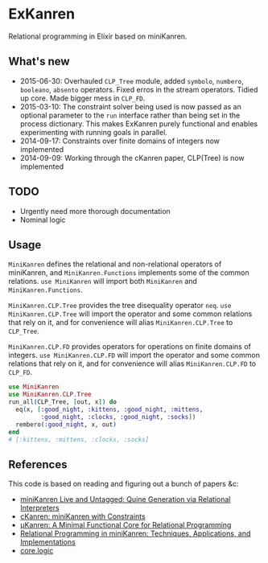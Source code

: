 ExKanren
========

Relational programming in Elixir based on miniKanren.

## What's new
* 2015-06-30: Overhauled `CLP_Tree` module, added `symbolo`, `numbero`, `booleano`, `absento` operators. Fixed erros in the stream operators. Tidied up core. Made bigger mess in `CLP_FD`.
* 2015-03-10: The constraint solver being used is now passed as an optional parameter to the `run` interface rather than being set in the process dictionary. This makes ExKanren purely functional and enables experimenting with running goals in parallel.
* 2014-09-17: Constraints over finite domains of integers now implemented
* 2014-09-09: Working through the cKanren paper, CLP(Tree) is now implemented

## TODO
* Urgently need more thorough documentation
* Nominal logic

## Usage
`MiniKanren` defines the relational and non-relational operators of miniKanren, and `MiniKanren.Functions` implements some of the common relations. `use MiniKanren` will import both `MiniKanren` and `MiniKanren.Functions`.

`MiniKanren.CLP.Tree` provides the tree disequality operator `neq`. `use MiniKanren.CLP.Tree` will import the operator and some common relations that rely on it, and for convenience will alias `MiniKanren.CLP.Tree` to `CLP_Tree`.

`MiniKanren.CLP.FD` provides operators for operations on finite domains of integers. `use MiniKanren.CLP.FD` will import the operator and some common relations that rely on it, and for convenience will alias `MiniKanren.CLP.FD` to `CLP_FD`. 

```elixir
use MiniKanren
use MiniKanren.CLP.Tree
run_all(CLP_Tree, [out, x]) do
  eq(x, [:good_night, :kittens, :good_night, :mittens,
         :good_night, :clocks, :good_night, :socks])
  rembero(:good_night, x, out)
end
# [:kittens, :mittens, :clocks, :socks]
```

## References
This code is based on reading and figuring out a bunch of papers &c:

* [miniKanren Live and Untagged: Quine Generation via Relational Interpreters](http://webyrd.net/quines/quines.pdf)
* [cKanren: miniKanren with Constraints](http://scheme2011.ucombinator.org/papers/Alvis2011.pdf)
* [μKanren: A Minimal Functional Core for Relational Programming](http://webyrd.net/scheme-2013/papers/HemannMuKanren2013.pdf)
* [Relational Programming in miniKanren: Techniques, Applications, and Implementations](https://scholarworks.iu.edu/dspace/bitstream/handle/2022/8777/Byrd_indiana_0093A_10344.pdf)
* [core.logic](https://github.com/clojure/core.logic)

